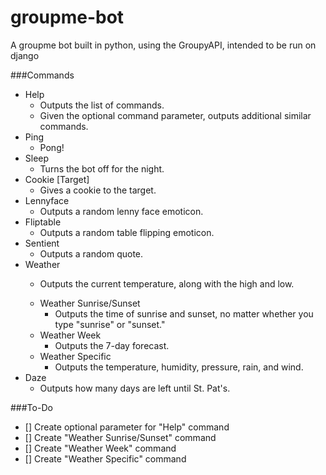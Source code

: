# groupme-bot
A groupme bot built in python, using the GroupyAPI, intended to be run on django

###Commands

* Help <Command>
  - Outputs the list of commands.
  - Given the optional command parameter, outputs additional similar commands.
* Ping
  - Pong!
* Sleep
  - Turns the bot off for the night.
* Cookie [Target]
  - Gives a cookie to the target.
* Lennyface
  - Outputs a random lenny face emoticon.
* Fliptable
  - Outputs a random table flipping emoticon.
* Sentient
  - Outputs a random quote.
* Weather <Location>
  - Outputs the current temperature, along with the high and low.
  * Weather Sunrise/Sunset
    - Outputs the time of sunrise and sunset, no matter whether you type "sunrise" or "sunset."
  * Weather Week
    - Outputs the 7-day forecast.
  * Weather Specific
    - Outputs the temperature, humidity, pressure, rain, and wind.
* Daze
  - Outputs how many days are left until St. Pat's.
  
###To-Do

* [] Create optional parameter for "Help" command
* [] Create "Weather Sunrise/Sunset" command
* [] Create "Weather Week" command
* [] Create "Weather Specific" command
